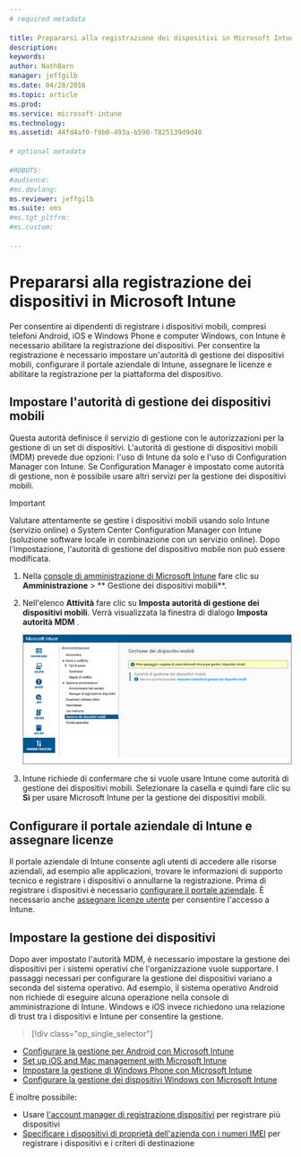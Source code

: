 ```yaml
---
# required metadata

title: Prepararsi alla registrazione dei dispositivi in Microsoft Intune | Microsoft Intune
description:
keywords:
author: NathBarn
manager: jeffgilb
ms.date: 04/28/2016
ms.topic: article
ms.prod:
ms.service: microsoft-intune
ms.technology:
ms.assetid: 44fd4af0-f9b0-493a-b590-7825139d9d40

# optional metadata

#ROBOTS:
#audience:
#ms.devlang:
ms.reviewer: jeffgilb
ms.suite: ems
#ms.tgt_pltfrm:
#ms.custom:

---
```


# Prepararsi alla registrazione dei dispositivi in Microsoft Intune
Per consentire ai dipendenti di registrare i dispositivi mobili, compresi telefoni Android, iOS e Windows Phone e computer Windows, con Intune è necessario abilitare la registrazione dei dispositivi. Per consentire la registrazione è necessario impostare un'autorità di gestione dei dispositivi mobili, configurare il portale aziendale di Intune, assegnare le licenze e abilitare la registrazione per la piattaforma del dispositivo.

## <a name="BKMK_Set_MDM_Authority"></a>Impostare l'autorità di gestione dei dispositivi mobili
Questa autorità definisce il servizio di gestione con le autorizzazioni per la gestione di un set di dispositivi. L'autorità di gestione di dispositivi mobili (MDM) prevede due opzioni: l'uso di Intune da solo e l'uso di Configuration Manager con Intune. Se Configuration Manager è impostato come autorità di gestione, non è possibile usare altri servizi per la gestione dei dispositivi mobili.

>[!IMPORTANT]
> Valutare attentamente se gestire i dispositivi mobili usando solo Intune (servizio online) o System Center Configuration Manager con Intune (soluzione software locale in combinazione con un servizio online). Dopo l'impostazione, l'autorità di gestione del dispositivo mobile non può essere modificata.



1.  Nella [console di amministrazione di Microsoft Intune](http://manage.microsoft.com) fare clic su **Amministrazione** &gt; ** Gestione dei dispositivi mobili**.

2.  Nell'elenco **Attività** fare clic su **Imposta autorità di gestione dei dispositivi mobili**. Verrà visualizzata la finestra di dialogo **Imposta autorità MDM** .

    ![Finestra di dialogo Imposta autorità MDM](../media/intune-mdm-authority.png)

3.  Intune richiede di confermare che si vuole usare Intune come autorità di gestione dei dispositivi mobili. Selezionare la casella e quindi fare clic su **Sì** per usare Microsoft Intune per la gestione dei dispositivi mobili.

## Configurare il portale aziendale di Intune e assegnare licenze
Il portale aziendale di Intune consente agli utenti di accedere alle risorse aziendali, ad esempio alle applicazioni, trovare le informazioni di supporto tecnico e registrare i dispositivi o annullarne la registrazione. Prima di registrare i dispositivi è necessario [configurare il portale aziendale](/intune/get-started/get-started-with-a-paid-subscription-to-microsoft-intune-step-7). È necessario anche [assegnare licenze utente](/intune/get-started/get-started-with-a-paid-subscription-to-microsoft-intune-step-4) per consentire l'accesso a Intune.

## Impostare la gestione dei dispositivi
Dopo aver impostato l'autorità MDM, è necessario impostare la gestione dei dispositivi per i sistemi operativi che l'organizzazione vuole supportare. I passaggi necessari per configurare la gestione dei dispositivi variano a seconda del sistema operativo. Ad esempio, il sistema operativo Android non richiede di eseguire alcuna operazione nella console di amministrazione di Intune. Windows e iOS invece richiedono una relazione di trust tra i dispositivi e Intune per consentire la gestione.

> [!div class="op_single_selector"]
- [Configurare la gestione per Android con Microsoft Intune](set-up-android-management-with-microsoft-intune.md)
- [Set up iOS and Mac management with Microsoft Intune](set-up-ios-and-mac-management-with-microsoft-intune.md)
- [Impostare la gestione di Windows Phone con Microsoft Intune](set-up-windows-phone-management-with-microsoft-intune.md)
- [Configurare la gestione dei dispositivi Windows con Microsoft Intune](set-up-windows-device-management-with-microsoft-intune.md)

È inoltre possibile:
 - Usare [l'account manager di registrazione dispositivi](enroll-corporate-owned-devices-with-the-device-enrollment-manager-in-microsoft-intune.md) per registrare più dispositivi
 - [Specificare i dispositivi di proprietà dell'azienda con i numeri IMEI](specify-corporate-owned-devices-with-international-mobile-equipment-identity-imei-numbers.md) per registrare i dispositivi e i criteri di destinazione


<!--HONumber=May16_HO1-->


